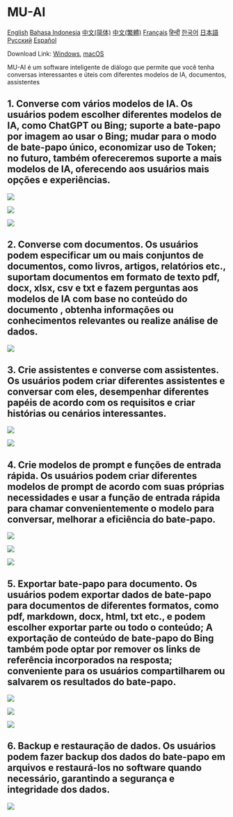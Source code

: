 # MU-AI

[English](../README.md)
[Bahasa Indonesia](./README-id-ID.md)
[中文(简体)](./README-zh-CN.md)
[中文(繁體)](./README-zh-HK.md)
[Français](./README-fr-FR.md)
[हिन्दी](./README-hi-IN.md)
[한국어](./README-ko-KR.md)
[日本語](./README-ja-JP.md)
[Русский](./README-ru-RU.md)
[Español](./README-es-ES.md)

Download Link: [Windows](https://raw.githubusercontent.com/MicroUtil/muai/main/bin/MU-AI_0.1.0_x64-GH.msi.zip),
[macOS](https://raw.githubusercontent.com/MicroUtil/muai/main/bin/MU-AI_0.1.0_x64-GH.dmg)

MU-AI é um software inteligente de diálogo que permite que você tenha conversas interessantes e úteis com diferentes modelos de IA, documentos, assistentes

## 1. Converse com vários modelos de IA. Os usuários podem escolher diferentes modelos de IA, como ChatGPT ou Bing; suporte a bate-papo por imagem ao usar o Bing; mudar para o modo de bate-papo único, economizar uso de Token; no futuro, também ofereceremos suporte a mais modelos de IA, oferecendo aos usuários mais opções e experiências.

![](https://raw.githubusercontent.com/MicroUtil/muai/main/web/images/dark/1-1.jpg)

![](https://raw.githubusercontent.com/MicroUtil/muai/main/web/images/dark/1-2.jpg)

![](https://raw.githubusercontent.com/MicroUtil/muai/main/web/images/dark/1-3.jpg)

## 2. Converse com documentos. Os usuários podem especificar um ou mais conjuntos de documentos, como livros, artigos, relatórios etc., suportam documentos em formato de texto pdf, docx, xlsx, csv e txt e fazem perguntas aos modelos de IA com base no conteúdo do documento , obtenha informações ou conhecimentos relevantes ou realize análise de dados.

![](https://raw.githubusercontent.com/MicroUtil/muai/main/web/images/dark/2-1.jpg)

## 3. Crie assistentes e converse com assistentes. Os usuários podem criar diferentes assistentes e conversar com eles, desempenhar diferentes papéis de acordo com os requisitos e criar histórias ou cenários interessantes.

![](https://raw.githubusercontent.com/MicroUtil/muai/main/web/images/dark/3-1.jpg)

![](https://raw.githubusercontent.com/MicroUtil/muai/main/web/images/dark/3-2.jpg)

## 4. Crie modelos de prompt e funções de entrada rápida. Os usuários podem criar diferentes modelos de prompt de acordo com suas próprias necessidades e usar a função de entrada rápida para chamar convenientemente o modelo para conversar, melhorar a eficiência do bate-papo.

![](https://raw.githubusercontent.com/MicroUtil/muai/main/web/images/dark/4-1.jpg)

![](https://raw.githubusercontent.com/MicroUtil/muai/main/web/images/dark/4-2.jpg)

![](https://raw.githubusercontent.com/MicroUtil/muai/main/web/images/dark/4-3.jpg)

## 5. Exportar bate-papo para documento. Os usuários podem exportar dados de bate-papo para documentos de diferentes formatos, como pdf, markdown, docx, html, txt etc., e podem escolher exportar parte ou todo o conteúdo; A exportação de conteúdo de bate-papo do Bing também pode optar por remover os links de referência incorporados na resposta; conveniente para os usuários compartilharem ou salvarem os resultados do bate-papo.

![](https://raw.githubusercontent.com/MicroUtil/muai/main/web/images/dark/5-1.jpg)

![](https://raw.githubusercontent.com/MicroUtil/muai/main/web/images/dark/5-2.jpg)

![](https://raw.githubusercontent.com/MicroUtil/muai/main/web/images/dark/5-3.jpg)

## 6. Backup e restauração de dados. Os usuários podem fazer backup dos dados do bate-papo em arquivos e restaurá-los no software quando necessário, garantindo a segurança e integridade dos dados.

![](https://raw.githubusercontent.com/MicroUtil/muai/main/web/images/dark/6-1.jpg)

